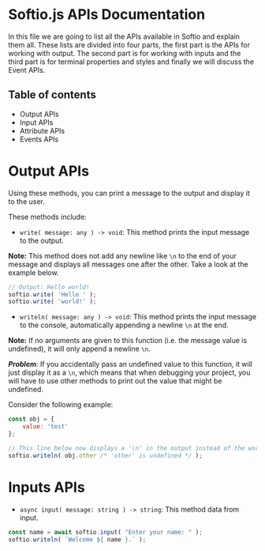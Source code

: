 # Softio.js APIs Documentation
In this file we are going to list all the APIs available in Softio and explain them all.
These lists are divided into four parts, the first part is the APIs for working with output. The second part is for working with inputs and the third part is for terminal properties and styles and finally we will discuss the Event APIs.

## Table of contents
- Output APIs
- Input APIs
- Attribute APIs
- Events APIs

# Output APIs
Using these methods, you can print a message to the output and display it to the user.

These methods include:
- `write( message: any ) -> void`: This method prints the input message to the output.

**Note:** This method does not add any newline like `\n` to the end of your message and displays all messages one after the other. Take a look at the example below.

```js
// Output: Hello world!
softio.write( 'Hello ' );
softio.write( 'world!' );
```

- `writeln( message: any ) -> void`: This method prints the input message to the console, automatically appending a newline `\n` at the end.

**Note:** If no arguments are given to this function (i.e. the message value is undefined), it will only append a newline `\n`.

***Problem***: If you accidentally pass an undefined value to this function, it will just display it as a `\n`, which means that when debugging your project, you will have to use other methods to print out the value that might be undefined.

Consider the following example:
```js
const obj = {
	value: 'test'
};

// This line below now displays a '\n' in the output instead of the word 'undefined'.
softio.writeln( obj.other /* 'other' is undefined */ );
```

# Inputs APIs

- `async input( message: string ) -> string`: This method data from input.

```js
const name = await softio.input( "Enter your name: " );
softio.writeln( `Welcome ${ name }.` );
```
